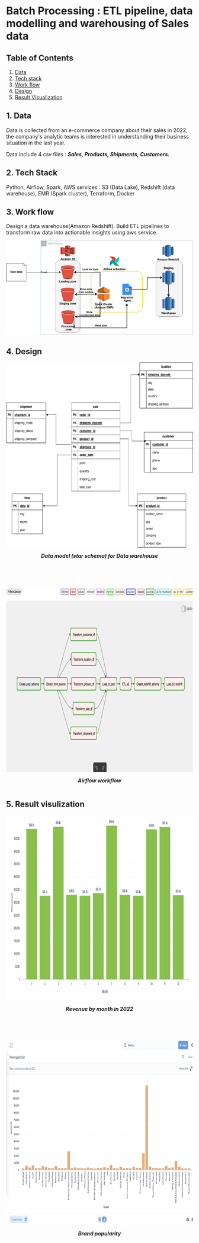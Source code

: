 # Batch Processing : ETL pipeline, data modelling and warehousing of Sales data

## Table of Contents
1. [Data](#1-data)
2. [Tech stack](#2-tech-stackk)
2. [Work flow](#3-work-flow)
3. [Design](#4-design)
4. [Result Visualization](#5-result-visualization)


## 1. Data
Data is collected from an e-commerce company about their sales in 2022, the company's analytic teams is interested in understanding their business situation in the last year.

Data include 4 csv files : <b> <i> Sales, Products, Shipments, Customers. </i> </b>

## 2. Tech Stack
 Python, Airflow, Spark, AWS services : S3 (Data Lake), Redshift (data warehouse), EMR (Spark cluster), Terraform, Docker

## 3. Work flow 
Design a data warehouse(Amazon Redshift). Build ETL pipelines to transform raw data into actionable insights using aws service.

<img src = assets/work_flow.png alt = "Airflow conceptual view">

## 4. Design 

<div style="display: flex; flex-direction: column;">
  <img src=assets/datawarehouse_design.png alt="Star schema" width="600" height="500">
  <p style="text-align: center;"> <b> <i> Data model (star schema) for Data warehouse </i> </b> </p>
</div>

<br> <br>

<div style="display: flex; flex-direction: column;">
  <img src=assets/airflow_workflow.png alt="Star schema" width="900" height="500">
  <p style="text-align: center;"> <b> <i> Airflow workflow </i> </b> </p>
</div>


## 5. Result visulization

<div style="display: flex; flex-direction: column;">
  <img src=assets/revenue_by_month.png alt="Revenue by month" height="500">
  <p style="text-align: center;"> <b> <i> Revenue by month in 2022 </i> </b> </p>
</div>

<br> <br>
  
<div style="display: flex; flex-direction: column;">
  <img src=assets/brand_popularity.png alt="Brand popularity" height="500">
  <p style="text-align: center;"> <b> <i> Brand popularity </i> </b> </p>
</div>

<br> <br>
  



  

